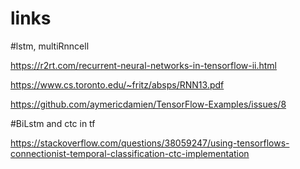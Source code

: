 # links

#lstm, multiRnncell

https://r2rt.com/recurrent-neural-networks-in-tensorflow-ii.html

https://www.cs.toronto.edu/~fritz/absps/RNN13.pdf


https://github.com/aymericdamien/TensorFlow-Examples/issues/8

#BiLstm and ctc in tf

https://stackoverflow.com/questions/38059247/using-tensorflows-connectionist-temporal-classification-ctc-implementation
